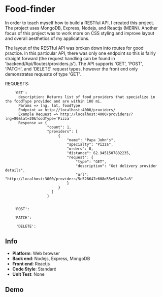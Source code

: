 # Food-finder
In order to teach myself how to build a RESTful API, I created this project. The project uses MongoDB, Express, Nodejs, and Reactjs (MERN). Another focus of this project was to work more on CSS styling and improve layout and overall aesthetics of my applications.

  The layout of the RESTful API was broken down into routes for good practice. In this particular API, there was only one endpoint so this is fairly straight forward (the request handling can be found in 'backend/Api/Routes/providers.js'). The API supports 'GET', 'POST', 'PATCH', and 'DELETE' request types, however the front end only demonstrates requests of type 'GET'. 
  
 REQUESTS:
 
  ```
      'GET':
        description: Returns list of food providers that specialize in the foodType provided and are within 100 mi.
        Params => lng, lat, foodType
        Endpoint => http://localhost:4000/providers/
        Example Request => http://localhost:4000/providers/?lng=80&lat=20&foodType='Pizza'
        Response => {
                     "count": 1,
                     "providers": [
                          {
                              "name": "Papa John's",
                              "specialty": "Pizza",
                              "orders": 0,
                              "distance": 62.9451507882235,
                              "request": {
                                  "type": "GET",
                                  "description": "Get delivery provider details",
                                  "url": "http://localhost:3000/providers/5c528647e608d55e9f43e2a3"
                              }
                          }
                       ]
                     }
                      
  ```
  
  ```
      'POST':
  ```

  ```
      'PATCH':
  ```
  
  ```
       'DELETE':
  ```

Info
---
* **Platform**: Web browser
* **Back end**: Nodejs, Express, MongoDB
* **Front end**: Reactjs
* **Code Style**: Standard
* **Unit Test**: None

Demo
---
